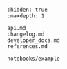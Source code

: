 ```{include} ../README.md

```

```{toctree}
:hidden: true
:maxdepth: 1

api.md
changelog.md
developer_docs.md
references.md

notebooks/example
```

